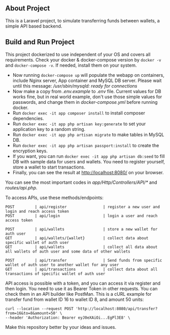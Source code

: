 ## About Project

This is a Laravel project, to simulate transferring funds between wallets, a simple API based backend.

## Build and Run Project

This project dockerized to use independent of your OS and covers all requirements. Check your docker & docker-compose version by `docker -v` and `docker-compose -v`. If needed, install them on your system.

- Now running `docker-compose up` will populate the webapp on containers, include Nginx server, App container and MySQL DB server. Please wait until this message: _/usr/sbin/mysqld: ready for connections_
- Now make a copy from _.env.example_ to _.env_ file. Current values for DB works fine, but in real world example, don't use those simple values for passwords, and change them in _docker-compose.yml_ before running docker.
- Run `docker exec -it app composer install` to install composer dependencies.
- Run `docker exec -it app php artisan key:generate` to set your application key to a random string.
- Run `docker exec -it app php artisan migrate` to make tables in MySQL DB.
- Run `docker exec -it app php artisan passport:install` to create the encryption keys.
- If you want, you can run `docker exec -it app php artisan db:seed` to fill DB with sample data for users and wallets. You need to register yourself, store a wallet to start transactions.
- Finally, you can see the result at [http://localhost:8080/](http://localhost:8080/) on your browser.

You can see the most important codes in _app/Http/Controllers/API/*_ and _routes/api.php_.

To access APIs, use these methods/endpoints:
```
POST         | api/register                | register a new user and login and reach access token
POST         | api/login                   | login a user and reach access token

POST         | api/wallets                 | store a new wallet for auth user
GET          | api/wallets/{wallet}        | collect data about specific wallet of auth user
GET          | api/wallets                 | collect all data about all wallets of auth user and some data of other wallets

POST         | api/transfer                | Send funds from specific wallet of auth user to another wallet for any user
GET          | api/transactions            | collect data about all transactions of specific wallet of auth user
```
API access is possible with a token, and you can access it via register and then login. You need to use it as Bearer Token in other requests. You can check them in an API builder like PostMan. This is a cURL example for transfer fund from wallet ID 16 to wallet ID 8, and amount 50 units:

```
curl --location --request POST 'http://localhost:8080/api/transfer?from=16&to=8&amount=50' \
--header 'Authorization: Bearer eyJ0eXAiOi...EgPl3E8' \
```

Make this repository better by your ideas and issues.